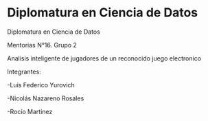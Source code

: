 # Diplomatura en Ciencia de Datos



Diplomatura en Ciencia de Datos

Mentorias N°16. Grupo 2

Analisis inteligente de jugadores de un reconocido juego electronico



Integrantes:

-Luis Federico Yurovich

-Nicolás Nazareno Rosales

-Rocío Martinez
